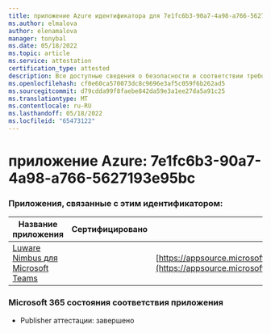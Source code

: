```yaml
---
title: приложение Azure идентификатора для 7e1fc6b3-90a7-4a98-a766-5627193e95bc
ms.author: elmalova
author: elenamalova
manager: tonybal
ms.date: 05/18/2022
ms.topic: article
ms.service: attestation
certification_type: attested
description: Все доступные сведения о безопасности и соответствии требованиям для 7e1fc6b3-90a7-4a98-a766-5627193e95bc.
ms.openlocfilehash: cf0e60ca570073dc8c9696e3af5c059f6b262ad5
ms.sourcegitcommit: d79cdda99f8faebe842da59e3a1ee27da5a91c25
ms.translationtype: MT
ms.contentlocale: ru-RU
ms.lasthandoff: 05/18/2022
ms.locfileid: "65473122"
---
```

# <a name="azure-app-id-7e1fc6b3-90a7-4a98-a766-5627193e95bc"></a>приложение Azure: 7e1fc6b3-90a7-4a98-a766-5627193e95bc


### <a name="apps-associated-with-this-id"></a>Приложения, связанные с этим идентификатором:
| **Название приложения** | **Сертифицировано** | **Просмотр в AppSource** |
|--------------|---------------|-----------------------|
| [Luware Nimbus для Microsoft Teams](../forward/luwareagzurich.advanced_routing_azure_marketplace.md) |  | [https://appsource.microsoft.com/product/office/luwareagzurich.advanced_routing_azure_marketplace](https://appsource.microsoft.com/product/office/luwareagzurich.advanced_routing_azure_marketplace) |

### <a name="microsoft-365-app-compliance-status"></a>Microsoft 365 состояния соответствия приложения
- Publisher аттестации: завершено
